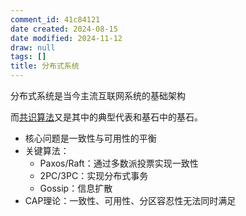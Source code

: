 ```yaml
---
comment_id: 41c84121
date created: 2024-08-15
date modified: 2024-11-12
draw: null
tags: []
title: 分布式系统
---
```

分布式系统是当今主流互联网系统的基础架构

而[共识算法](1%20一切皆项目/搁置中/Q2：做CS的经典lab%201/Q2：做CS的经典lab/共识算法.md)又是其中的典型代表和基石中的基石。

- 核心问题是一致性与可用性的平衡
- 关键算法：
    - Paxos/Raft：通过多数派投票实现一致性
    - 2PC/3PC：实现分布式事务
    - Gossip：信息扩散
- CAP理论：一致性、可用性、分区容忍性无法同时满足